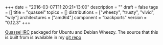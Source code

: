 +++
date = "2016-03-07T11:20:21+13:00"
description = ""
draft = false
tags = []
title = "quassel"
topics = []
distributions = ["wheezy", "trusty", "vivid", "wily"]
architectures = ["amd64"]
component = "backports"
version = "0.12.3"
+++

[Quassel IRC](http://quassel-irc.org/) packaged for Ubuntu and Debian Wheezy. The source that this is built from is available in my [git repo](http://git.willhughes.name/quassel/)
